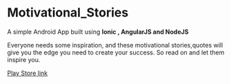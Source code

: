 # Motivational_Stories 

A simple Android App built using <b>Ionic , AngularJS and NodeJS </b> <br/>

<p>Everyone needs some inspiration, and these motivational stories,quotes will give you the edge you need to create your success. So read on and let them inspire you.</p>

  <a href="https://play.google.com/store/apps/details?id=com.ionicframework.story371955"> Play Store link </a>
